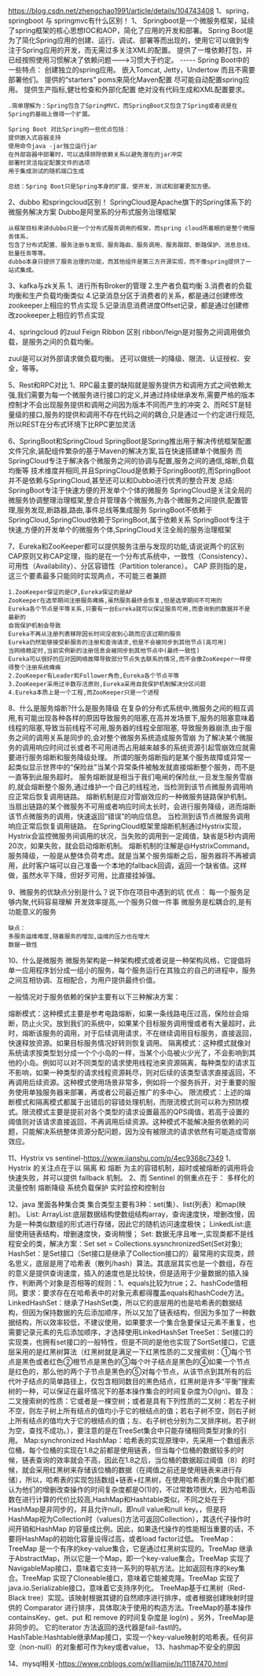 https://blog.csdn.net/zhengchao1991/article/details/104743408
1、spring，springboot 与 springmvc有什么区别！
    1、
    Springboot是一个微服务框架，延续了spring框架的核心思想IOC和AOP，简化了应用的开发和部署。
    Spring Boot是为了简化Spring应用的创建、运行、调试、部署等而出现的，使用它可以做到专注于Spring应用的开发，而无需过多关注XML的配置。
    提供了一堆依赖打包，并已经按照使用习惯解决了依赖问题--->习惯大于约定。
    -----
    Spring Boot中的一些特点：
    创建独立的spring应用。
    嵌入Tomcat, Jetty，Undertow 而且不需要部署他们。
    提供的“starters” poms来简化Maven配置
    尽可能自动配置spring应用。
    提供生产指标,健壮检查和外部化配置
    绝对没有代码生成和XML配置要求。
    
    .简单理解为：Spring包含了SpringMVC，而SpringBoot又包含了Spring或者说是在Spring的基础上做得一个扩展。
    
    Spring Boot 对比Spring的一些优点包括：
    提供嵌入式容器支持
    使用命令java -jar独立运行jar
    在外部容器中部署时，可以选择排除依赖关系以避免潜在的jar冲突
    部署时灵活指定配置文件的选项
    用于集成测试的随机端口生成
    
    总结：Spring Boot只是Spring本身的扩展，使开发，测试和部署更加方便。

2、dubbo 和springcloud区别！
    SpringCloud是Apache旗下的Spring体系下的微服务解决方案
    Dubbo是阿里系的分布式服务治理框架

    从框架目标来讲dubbo只是一个分布式服务调用的框架，而spring cloud所着眼的是整个微服务体系，
    包含了分布式配置、服务注册与发现、服务路由、服务调用、服务跟踪、断路保护、消息总线、批量任务等等。
    dubbo本身只提供了服务治理的功能，而其他组件是第三方开源实现，而不像spring提供了一站式集成。

3、kafka与zk关系
    1、进行所有Broker的管理
    2.生产者负载均衡
    3.消费者的负载均衡和生产负载均衡类似
    4.记录消息分区于消费者的关系，都是通过创建修改zookeeper上相应的节点实现
    5.记录消息消费进度Offset记录，都是通过创建修改zookeeper上相应的节点实现

4、springcloud 的zuul Feign Ribbon 区别
ribbon/feign是对服务之间调用做负载，是服务之间的负载均衡。

zuul是可以对外部请求做负载均衡。 还可以做统一的降级、限流、认证授权、安全，等等。

5、Rest和RPC对比
    1、RPC最主要的缺陷就是服务提供方和调用方式之间依赖太强,我们需要为每一个微服务进行接口的定义,并通过持续继承发布,需要严格的版本控制才不会出现服务提供和调用之间因为版本不同而产生的冲突
    2、而REST是轻量级的接口,服务的提供和调用不存在代码之间的耦合,只是通过一个约定进行规范,
    所以REST在分布式环境下比RPC更加灵活

6、SpringBoot和SpringCloud
    SpringBoot是Spring推出用于解决传统框架配置文件冗余,装配组件繁杂的基于Maven的解决方案,旨在快速搭建单个微服务
    而SpringCloud专注于解决各个微服务之间的协调与配置,服务之间的通信,熔断,负载均衡等
    技术维度并相同,并且SpringCloud是依赖于SpringBoot的,而SpringBoot并不是依赖与SpringCloud,甚至还可以和Dubbo进行优秀的整合开发
    总结:
    SpringBoot专注于快速方便的开发单个个体的微服务
    SpringCloud是关注全局的微服务协调整理治理框架,整合并管理各个微服务,为各个微服务之间提供,配置管理,服务发现,断路器,路由,事件总线等集成服务
    SpringBoot不依赖于SpringCloud,SpringCloud依赖于SpringBoot,属于依赖关系
    SpringBoot专注于快速,方便的开发单个的微服务个体,SpringCloud关注全局的服务治理框架

7、Eureka和ZooKeeper都可以提供服务注册与发现的功能,请说说两个的区别
    CAP原则又称CAP定理，指的是在一个分布式系统中，一致性（Consistency）、可用性（Availability）、分区容错性（Partition tolerance）。
    CAP 原则指的是，这三个要素最多只能同时实现两点，不可能三者兼顾
    
    1.ZooKeeper保证的是CP,Eureka保证的是AP
    ZooKeeper在选举期间注册服务瘫痪,虽然服务最终会恢复,但是选举期间不可用的
    Eureka各个节点是平等关系,只要有一台Eureka就可以保证服务可用,而查询到的数据并不是最新的
    自我保护机制会导致
    Eureka不再从注册列表移除因长时间没收到心跳而应该过期的服务
    Eureka仍然能够接受新服务的注册和查询请求,但是不会被同步到其他节点(高可用)
    当网络稳定时,当前实例新的注册信息会被同步到其他节点中(最终一致性)
    Eureka可以很好的应对因网络故障导致部分节点失去联系的情况,而不会像ZooKeeper一样使得整个注册系统瘫痪
    2.ZooKeeper有Leader和Follower角色,Eureka各个节点平等
    3.ZooKeeper采用过半数存活原则,Eureka采用自我保护机制解决分区问题
    4.Eureka本质上是一个工程,而ZooKeeper只是一个进程

8、什么是服务熔断?什么是服务降级
    在复杂的分布式系统中,微服务之间的相互调用,有可能出现各种各样的原因导致服务的阻塞,在高并发场景下,服务的阻塞意味着线程的阻塞,导致当前线程不可用,服务器的线程全部阻塞,
    导致服务器崩溃,由于服务之间的调用关系是同步的,会对整个微服务系统造成服务雪崩
    为了解决某个微服务的调用响应时间过长或者不可用进而占用越来越多的系统资源引起雪崩效应就需要进行服务熔断和服务降级处理。
    所谓的服务熔断指的是某个服务故障或异常一起类似显示世界中的“保险丝"当某个异常条件被触发就直接熔断整个服务，而不是一直等到此服务超时。
    服务熔断就是相当于我们电闸的保险丝,一旦发生服务雪崩的,就会熔断整个服务,通过维护一个自己的线程池，当检测到该节点微服务调用响应正常后恢复调用链路。
    熔断机制是应对雪崩效应的一种微服务链路保护机制。当扇出链路的某个微服务不可用或者响应时间太长时，会进行服务降级，进而熔断该节点微服务的调用，快速返回“错误”的响应信息。
    当检测到该节点微服务调用响应正常后恢复调用链路。
    在SpringCloud框架里熔断机制通过Hystrix实现，Hystrix会监控微服务间调用的状况，当失败的调用到一定阈值，缺省是5秒内调用20次，如果失败，就会启动熔断机制。
    熔断机制的注解是@HystrixCommand。
    服务降级，一般是从整体负荷考虑。就是当某个服务熔断之后，服务器将不再被调用，此时客户端可以自己准备一个本地的fallback回调，返回一个缺省值。这样做，虽然水平下降，但好歹可用，比直接挂掉强。

9、微服务的优缺点分别是什么？说下你在项目中遇到的坑
    优点：
    每一个服务足够内聚,代码容易理解
    开发效率提高,一个服务只做一件事
    微服务是松耦合的,是有功能意义的服务
    
    缺点：
    多服务运维难度,随着服务的增加,运维的压力也在增大
    数据一致性
10、什么是微服务
微服务架构是一种架构模式或者说是一种架构风格，它提倡将单一应用程序划分成一组小的服务，每个服务运行在其独立的自己的进程中，服务之间互相协调、互相配合，为用户提供最终价值。 

一般情况对于服务依赖的保护主要有以下三种解决方案：

熔断模式：这种模式主要是参考电路熔断，如果一条线路电压过高，保险丝会熔断，防止火灾。放到我们的系统中，如果某个目标服务调用慢或者有大量超时，此时，熔断该服务的调用，对于后续调用请求，不在继续调用目标服务，直接返回，快速释放资源。如果目标服务情况好转则恢复调用。
隔离模式：这种模式就像对系统请求按类型划分成一个个小岛的一样，当某个小岛被火少光了，不会影响到其他的小岛。例如可以对不同类型的请求使用线程池来资源隔离，每种类型的请求互不影响，如果一种类型的请求线程资源耗尽，则对后续的该类型请求直接返回，不再调用后续资源。这种模式使用场景非常多，例如将一个服务拆开，对于重要的服务使用单独服务器来部署，再或者公司最近推广的多中心。
限流模式：上述的熔断模式和隔离模式都属于出错后的容错处理机制，而限流模式则可以称为预防模式。限流模式主要是提前对各个类型的请求设置最高的QPS阈值，若高于设置的阈值则对该请求直接返回，不再调用后续资源。这种模式不能解决服务依赖的问题，只能解决系统整体资源分配问题，因为没有被限流的请求依然有可能造成雪崩效应。

11、Hystrix vs sentinel-https://www.jianshu.com/p/4ec9368c7349
1、Hystrix 的关注点在于以 隔离 和 熔断 为主的容错机制，超时或被熔断的调用将会快速失败，并可以提供 fallback 机制。
2、而 Sentinel 的侧重点在于：
    多样化的流量控制
    熔断降级
    系统负载保护
    实时监控和控制台
 
12、java 里面各种集合类
    集合类型主要有3种：set(集）、list(列表）和map(映射)。
    List:
    ArrayList:底层数据结构使数组结构array，查询速度快，增删改慢，因为是一种类似数组的形式进行存储，因此它的随机访问速度极快；
    LinkedList:底层使用链表结构，增删速度快，查询稍慢；
    Set:
    数据无序且唯一,实现类都不是线程安全的类，解决方案：Set set = Collections.sysnchronizedSet(Set对象);    
    HashSet：是Set接口（Set接口是继承了Collection接口的）最常用的实现类，顾名思义，底层是用了哈希表（散列/hash）算法。其底层其实也是一个数组，存在的意义是提供查询速度，插入的速度也是比较快，但是适用于少量数据的插入操作，判断两个对象是否相等的规则：1、equals比较为true；2、hashCode值相同。要求：要求存在在哈希表中的对象元素都得覆盖equals和hashCode方法。
    LinkedHashSet：继承了HashSet类，所以它的底层用的也是哈希表的数据结构，但因为保持数据的先后添加顺序，所以又加了链表结构，但因为多加了一种数据结构，所以效率较低，不建议使用，如果要求一个集合急要保证元素不重复，也需要记录元素的先后添加顺序，才选择使用LinkedHashSet
    TreeSet：Set接口的实现类，也拥有set接口的一般特性，但是不同的是他也实现了SortSet接口，它底层采用的是红黑树算法（红黑树就是满足一下红黑性质的二叉搜索树：①每个节点是黑色或者红色②根节点是黑色的③每个叶子结点是黑色的④如果一个节点是红色的，那么他的两个子节点是黑色的⑤对每个节点，从该节点到其所有的后代叶子结点的简单路径上，仅包含相同数目的黑色结点，红黑树是许多“平衡”搜索树的一种，可以保证在最坏情况下的基本操作集合的时间复杂度为O(lgn)。普及：二叉搜索树的性质：它或者是一棵空树；或者是具有下列性质的二叉树：若左子树不空，则左子树上所有结点的值均小于它的根结点的值；若右子树不空，则右子树上所有结点的值均大于它的根结点的值；左、右子树也分别为二叉排序树。若子树为空，查找不成功。），要注意的是在TreeSet集合中只能存储相同类型对象的引用。
    Map:synchronized 
    HashMap：哈希表的实现原理中，先采用一个数组表示位桶，每个位桶的实现在1.8之前都是使用链表，但当每个位桶的数据较多的时候，链表查询的效率就会不高，因此在1.8之后，当位桶的数据超过阈值（8）的时候，就会采用红黑树来存储该位桶的数据（在阈值之前还是使用链表来进行存储），所以，哈希表的实现包括数组+链表+红黑树，在使用哈希表的集合中我们都认为他们的增删改查操作的时间复杂度都是O(1)的，不过常数项很大，因为哈希函数在进行计算的代价比较高,HashMap和Hashtable类似，不同之处在于HashMap是非同步的，并且允许null，即null value和null key。，但是将HashMap视为Collection时（values()方法可返回Collection），其迭代子操作时间开销和HashMap 的容量成比例。因此，如果迭代操作的性能相当重要的话，不要将HashMap的初始化容量设得过高，或者load factor过低。
    TreeMap：TreeMap 是一个有序的key-value集合，它是通过红黑树实现的。TreeMap 继承于AbstractMap，所以它是一个Map，即一个key-value集合。TreeMap 实现了NavigableMap接口，意味着它支持一系列的导航方法。比如返回有序的key集合。TreeMap 实现了Cloneable接口，意味着它能被克隆。TreeMap 实现了java.io.Serializable接口，意味着它支持序列化。
    TreeMap基于红黑树（Red-Black tree）实现。该映射根据其键的自然顺序进行排序，或者根据创建映射时提供的 Comparator 进行排序，具体取决于使用的构造方法。TreeMap的基本操作 containsKey、get、put 和 remove 的时间复杂度是 log(n) 。另外，TreeMap是非同步的。 它的iterator 方法返回的迭代器是fail-fastl的。
    HashTable:Hashtable继承Map接口，实现一个key-value映射的哈希表。任何非空（non-null）的对象都可作为key或者value，
13、hashmap不安全的原因

14、mysql相关-https://www.cnblogs.com/williamjie/p/11187470.html